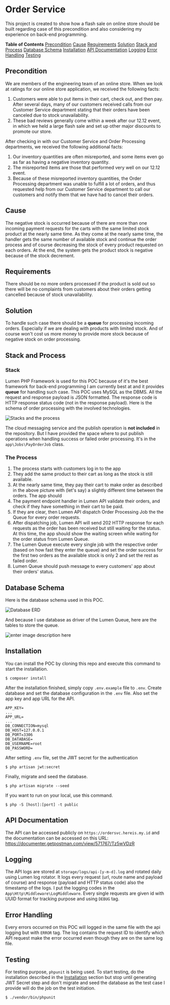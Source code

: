 # Order Service

This project is created to show how a flash sale on online store should be built regarding case of this precondition and also considering my experience on back-end programming.

**Table of Contents**
[Precondition](#precondition)
[Cause](#cause)
[Requirements](#requirements)
[Solution](#solution)
[Stack and Process](#stack-and-process)
[Database Schema](#database-schema)
[Installation](#installation)
[API Documentation](#api-documentation)
[Logging](#logging)
[Error Handling](#error-handling)
[Testing](#testing)

## Precondition

We are members of the engineering team of an online store. When we look at ratings for our online store application, we received the following facts:

1.  Customers were able to put items in their cart, check out, and then pay. After several days, many of our customers received calls from our Customer Service department stating that their orders have been canceled due to stock unavailability.
2.  These bad reviews generally come within a week after our 12.12 event, in which we held a large flash sale and set up other major discounts to promote our store.    

After checking in with our Customer Service and Order Processing departments, we received the following additional facts:

1.  Our inventory quantities are often misreported, and some items even go as far as having a negative inventory quantity.
2.  The misreported items are those that performed very well on our 12.12 event.
3.  Because of these misreported inventory quantities, the Order Processing department was unable to fulfill a lot of orders, and thus requested help from our Customer Service department to call our customers and notify them that we have had to cancel their orders.

## Cause

The negative stock is occurred because of there are more than one incoming payment requests for the carts with the same limited stock product at the nearly same time. As they come at the nearly same time, the handler gets the same number of available stock and continue the order process and of course decreasing the stock of every product requested on each orders. At the end, the system gets the product stock is negative because of the stock decrement.

## Requirements

There should be no more orders processed if the product is sold out so there will be no complaints from customers about their orders getting cancelled because of stock unavailability.

## Solution

To handle such case there should be a **queue** for processing incoming orders. Especially if we are dealing with products with limited stock. And of course won't cost us more money to provide more stock because of negative stock on order processing.

## Stack and Process

### Stack
Lumen PHP Framework is used for this POC because of it's the best framework for back-end programming I am currently best at and it provides **queue** for handling such case. This POC uses MySQL as the DBMS. All the request and response payload is JSON formatted. The response code is HTTP response status code (not in the response payload). Here is the schema of order processing with the involved technologies.

![Stacks and the process](https://drive.google.com/uc?export=view&id=15WAhHngBTAhkUOsvEByUxQe9lQnHuQnv)

The cloud messaging service and the publish operation is **not included** in the repository. But I have provided the space where to put publish operations when handling success or failed order processing. It's in the `app\Jobs\PayOrderJob` class.

### The Process
1. The process starts with customers log in to the app
2. They add the same product to their cart as long as the stock is still available. 
3. At the nearly same time, they pay their cart to make order as described in the above picture with (let's say) a slightly different time between the orders. The app should 
4. The payment endpoint handler in Lumen API validate their orders, and check if they have something in their cart to be paid.
5. If they are clear, then Lumen API dispatch Order Processing Job the the Queue for every order requests.
6. After dispatching job, Lumen API will send 202 HTTP response for each requests as the order has been received but still waiting for the status. At this time, the app should show the waiting screen while waiting for the order status from Lumen Queue.
7. The Lumen Queue execute every single job with the respective order (based on how fast they enter the queue) and set the order success for the first two orders as the available stock is only 2 and set the rest as failed order.
8. Lumen Queue should push message to every customers' app about their orders' status. 

## Database Schema

Here is the database schema used in this POC. 

![Database ERD](https://drive.google.com/uc?export=view&id=1zIDKmEaOSm0_nMcavrDcr0ggSx_TnuiX)

And because I use database as driver of the Lumen Queue, here are the tables to store the queue.

![enter image description here](https://drive.google.com/uc?export=view&id=1VfaLkuQiNg4gy_RQiHkTnY1DKvbPHGZh)


## Installation

You can install the POC by cloning this repo and execute this command to start the installation.

```
$ composer install
```

After the installation finished, simply copy `.env.example` file to `.env`. Create database and set the database configuration in the `.env` file. Also set the app key and app URL for the API.

```
APP_KEY=
...
APP_URL=
...
DB_CONNECTION=mysql
DB_HOST=127.0.0.1
DB_PORT=3306
DB_DATABASE=
DB_USERNAME=root
DB_PASSWORD=
```

After setting `.env` file, set the JWT secret for the authentication

```
$ php artisan jwt:secret
```

Finally, migrate and seed the database.

```
$ php artisan migrate --seed
```

If you want to run on your local, use this command.

```
$ php -S [host]:[port] -t public
```

## API Documentation

The API can be accessed publicly on `https://ordersvc.hereis.my.id` and the documentation can be accessed on this URL:
https://documenter.getpostman.com/view/571767/Tz5wVDzR

## Logging

The API logs are stored at `storage/logs/api-[y-m-d].log` and rotated daily using Lumen log rotator. It logs every request (url, route name and payload of course) and response (payload and HTTP status code) also the timestamp of the logs. I put the logging codes in the `App\Http\Middleware\LogMiddleware`. Every single requests are given id with UUID format for tracking purpose and using `DEBUG` tag.

## Error Handling

Every errors occurred on this POC will logged in the same file with the api logging but with `ERROR` tag. The log contains the request ID to identify which API request make the error occurred even though they are on the same log file.

## Testing

For testing purpose, `phpunit` is being used. To start testing, do the installation described in the [Installation](#installation) section but stop until generating JWT Secret step and don't migrate and seed the database as the test case I provide will do the job on the test initiation.

```
$ ./vendor/bin/phpunit
```
